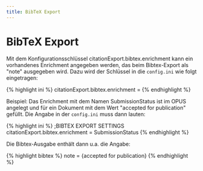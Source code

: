 ```yaml
---
title: BibTeX Export
---
```


# BibTeX Export

Mit dem Konfigurationsschlüssel citationExport.bibtex.enrichment kann ein vorhandenes
Enrichment angegeben werden, das beim Bibtex-Export als "note" ausgegeben wird. Dazu wird der
Schlüssel in die `config.ini` wie folgt eingetragen:

{% highlight ini %}
citationExport.bibtex.enrichment = <Name des Enrichments>
{% endhighlight %}

Beispiel:
Das Enrichment mit dem Namen SubmissionStatus ist im OPUS angelegt und für ein Dokument
mit dem Wert "accepted for publication" gefüllt. Die Angabe in der `config.ini` muss dann lauten:

{% highlight ini %}
;BIBTEX EXPORT SETTINGS
citationExport.bibtex.enrichment = SubmissionStatus
{% endhighlight %}

Die Bibtex-Ausgabe enthält dann u.a. die Angabe:

{% highlight bibtex %}
note = {accepted for publication}
{% endhighlight %}
